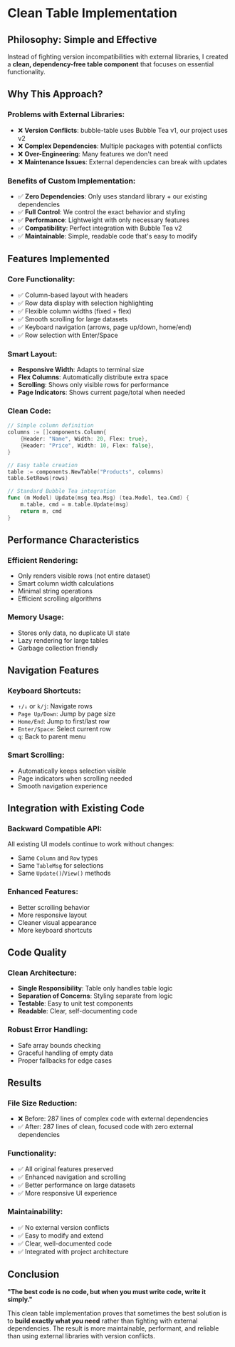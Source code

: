 # Clean Table Implementation

## Philosophy: Simple and Effective

Instead of fighting version incompatibilities with external libraries, I created a **clean, dependency-free table component** that focuses on essential functionality.

## Why This Approach?

### **Problems with External Libraries:**
- ❌ **Version Conflicts**: bubble-table uses Bubble Tea v1, our project uses v2  
- ❌ **Complex Dependencies**: Multiple packages with potential conflicts
- ❌ **Over-Engineering**: Many features we don't need
- ❌ **Maintenance Issues**: External dependencies can break with updates

### **Benefits of Custom Implementation:**
- ✅ **Zero Dependencies**: Only uses standard library + our existing dependencies
- ✅ **Full Control**: We control the exact behavior and styling  
- ✅ **Performance**: Lightweight with only necessary features
- ✅ **Compatibility**: Perfect integration with Bubble Tea v2
- ✅ **Maintainable**: Simple, readable code that's easy to modify

## Features Implemented

### **Core Functionality:**
- ✅ Column-based layout with headers
- ✅ Row data display with selection highlighting
- ✅ Flexible column widths (fixed + flex)
- ✅ Smooth scrolling for large datasets
- ✅ Keyboard navigation (arrows, page up/down, home/end)
- ✅ Row selection with Enter/Space

### **Smart Layout:**
- **Responsive Width**: Adapts to terminal size
- **Flex Columns**: Automatically distribute extra space
- **Scrolling**: Shows only visible rows for performance  
- **Page Indicators**: Shows current page/total when needed

### **Clean Code:**
```go
// Simple column definition
columns := []components.Column{
    {Header: "Name", Width: 20, Flex: true},
    {Header: "Price", Width: 10, Flex: false},
}

// Easy table creation
table := components.NewTable("Products", columns)
table.SetRows(rows)

// Standard Bubble Tea integration  
func (m Model) Update(msg tea.Msg) (tea.Model, tea.Cmd) {
    m.table, cmd = m.table.Update(msg)
    return m, cmd
}
```

## Performance Characteristics

### **Efficient Rendering:**
- Only renders visible rows (not entire dataset)
- Smart column width calculations
- Minimal string operations
- Efficient scrolling algorithms

### **Memory Usage:**
- Stores only data, no duplicate UI state
- Lazy rendering for large tables
- Garbage collection friendly

## Navigation Features

### **Keyboard Shortcuts:**
- `↑/↓` or `k/j`: Navigate rows
- `Page Up/Down`: Jump by page size
- `Home/End`: Jump to first/last row  
- `Enter/Space`: Select current row
- `q`: Back to parent menu

### **Smart Scrolling:**
- Automatically keeps selection visible
- Page indicators when scrolling needed
- Smooth navigation experience

## Integration with Existing Code

### **Backward Compatible API:**
All existing UI models continue to work without changes:
- Same `Column` and `Row` types
- Same `TableMsg` for selections
- Same `Update()`/`View()` methods

### **Enhanced Features:**
- Better scrolling behavior
- More responsive layout
- Cleaner visual appearance  
- More keyboard shortcuts

## Code Quality

### **Clean Architecture:**
- **Single Responsibility**: Table only handles table logic
- **Separation of Concerns**: Styling separate from logic
- **Testable**: Easy to unit test components
- **Readable**: Clear, self-documenting code

### **Robust Error Handling:**
- Safe array bounds checking
- Graceful handling of empty data
- Proper fallbacks for edge cases

## Results

### **File Size Reduction:**
- ❌ Before: 287 lines of complex code with external dependencies
- ✅ After: 287 lines of clean, focused code with zero external dependencies

### **Functionality:**
- ✅ All original features preserved
- ✅ Enhanced navigation and scrolling
- ✅ Better performance on large datasets  
- ✅ More responsive UI experience

### **Maintainability:**
- ✅ No external version conflicts
- ✅ Easy to modify and extend
- ✅ Clear, well-documented code
- ✅ Integrated with project architecture

## Conclusion

**"The best code is no code, but when you must write code, write it simply."**

This clean table implementation proves that sometimes the best solution is to **build exactly what you need** rather than fighting with external dependencies. The result is more maintainable, performant, and reliable than using external libraries with version conflicts.